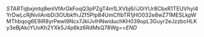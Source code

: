 $START$qbxjmtq8enlVfArGkFoqQ3pPZgT4m1LXVbj6/iJ0iYUr8CbxR1TEUVhyI4YrDwLcRjNvilAnbDi3OUbkfhJZf5Plp84UmCfIbTR1jHO032e8wZ71MESLkpWMThbqog6E9iR8yrPewI9Ncx7JklJvIHNwiduchKH039opL3Guyr2eJzzbcHLKy3eBjAkcYUoKh2YXk5J4p6kz6RdMsQ78Wg==$END$